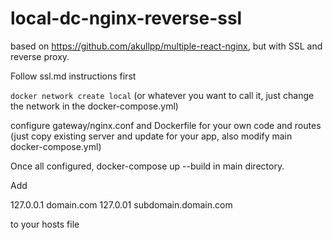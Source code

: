 # local-dc-nginx-reverse-ssl

based on https://github.com/akullpp/multiple-react-nginx, but with SSL and reverse proxy.


Follow ssl.md instructions first

`docker network create local` (or whatever you want to call it, just change the network in the docker-compose.yml)

configure gateway/nginx.conf and Dockerfile for your own code and routes (just copy existing server and update for your app, also modify main docker-compose.yml)

Once all configured, docker-compose up --build in main directory.


Add 

127.0.0.1 domain.com 
127.0.01 subdomain.domain.com

to your hosts file
